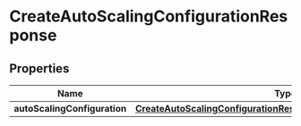 

# CreateAutoScalingConfigurationResponse


## Properties

| Name | Type | Description | Notes |
|------------ | ------------- | ------------- | -------------|
|**autoScalingConfiguration** | [**CreateAutoScalingConfigurationResponseAutoScalingConfiguration**](CreateAutoScalingConfigurationResponseAutoScalingConfiguration.md) |  |  |




